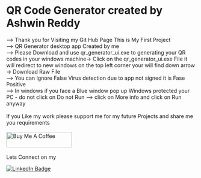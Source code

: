 # QR Code Generator created by Ashwin Reddy
 --> Thank you for Visiting my Git Hub Page This is My First Project <br />
--> QR Generator desktop app Created by me <br />
--> Please Download and use qr_generator_ui.exe to generating your QR codes in your windows machine->      Click on the qr_generator_ui.exe File it will redirect to new windows on the top left corner your will find down arrow ->    Download Raw File  <br />
--> You can Ignore False Virus detection due to app not signed  it is Fase Positive <br />
--> In windows if you face a Blue window pop up Windows protected your PC - do not click on Do not Run --> click on More info and click on Run anyway <br />
<br />
If you Like my work please support me for my future Projects and share me you requirements  <br />
<br />
<a href="https://buymeacoffee.com/ashwinreddy" target="_blank"><img src="https://cdn.buymeacoffee.com/buttons/default-orange.png" alt="Buy Me A Coffee" height="41" width="174"></a><br />
<br />
Lets Connect on my
<div id="badges">
  <a href="https://www.linkedin.com/in/ashwin-reddy143/">
    <img src="https://img.shields.io/badge/LinkedIn-blue?style=for-the-badge&logo=linkedin&logoColor=white" alt="LinkedIn Badge"/>
  </a>

